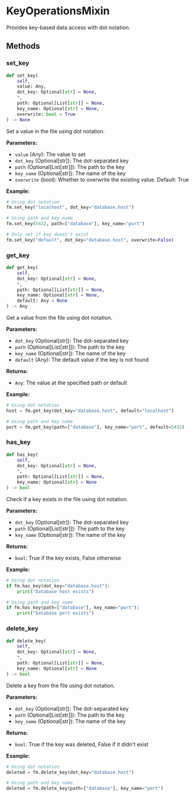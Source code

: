 # KeyOperationsMixin

Provides key-based data access with dot notation.

## Methods

### set_key

```python
def set_key(
    self,
    value: Any,
    dot_key: Optional[str] = None,
    *,
    path: Optional[List[str]] = None,
    key_name: Optional[str] = None,
    overwrite: bool = True
) -> None
```

Set a value in the file using dot notation.

**Parameters:**
- `value` (Any): The value to set
- `dot_key` (Optional[str]): The dot-separated key
- `path` (Optional[List[str]]): The path to the key
- `key_name` (Optional[str]): The name of the key
- `overwrite` (bool): Whether to overwrite the existing value. Default: True

**Example:**
```python
# Using dot notation
fm.set_key("localhost", dot_key="database.host")

# Using path and key name
fm.set_key(5432, path=["database"], key_name="port")

# Only set if key doesn't exist
fm.set_key("default", dot_key="database.host", overwrite=False)
```

### get_key

```python
def get_key(
    self,
    dot_key: Optional[str] = None,
    *,
    path: Optional[List[str]] = None,
    key_name: Optional[str] = None,
    default: Any = None
) -> Any
```

Get a value from the file using dot notation.

**Parameters:**
- `dot_key` (Optional[str]): The dot-separated key
- `path` (Optional[List[str]]): The path to the key
- `key_name` (Optional[str]): The name of the key
- `default` (Any): The default value if the key is not found

**Returns:**
- `Any`: The value at the specified path or default

**Example:**
```python
# Using dot notation
host = fm.get_key(dot_key="database.host", default="localhost")

# Using path and key name
port = fm.get_key(path=["database"], key_name="port", default=5432)
```

### has_key

```python
def has_key(
    self,
    dot_key: Optional[str] = None,
    *,
    path: Optional[List[str]] = None,
    key_name: Optional[str] = None
) -> bool
```

Check if a key exists in the file using dot notation.

**Parameters:**
- `dot_key` (Optional[str]): The dot-separated key
- `path` (Optional[List[str]]): The path to the key
- `key_name` (Optional[str]): The name of the key

**Returns:**
- `bool`: True if the key exists, False otherwise

**Example:**
```python
# Using dot notation
if fm.has_key(dot_key="database.host"):
    print("Database host exists")

# Using path and key name
if fm.has_key(path=["database"], key_name="port"):
    print("Database port exists")
```

### delete_key

```python
def delete_key(
    self,
    dot_key: Optional[str] = None,
    *,
    path: Optional[List[str]] = None,
    key_name: Optional[str] = None
) -> bool
```

Delete a key from the file using dot notation.

**Parameters:**
- `dot_key` (Optional[str]): The dot-separated key
- `path` (Optional[List[str]]): The path to the key
- `key_name` (Optional[str]): The name of the key

**Returns:**
- `bool`: True if the key was deleted, False if it didn't exist

**Example:**
```python
# Using dot notation
deleted = fm.delete_key(dot_key="database.host")

# Using path and key name
deleted = fm.delete_key(path=["database"], key_name="port")
```
